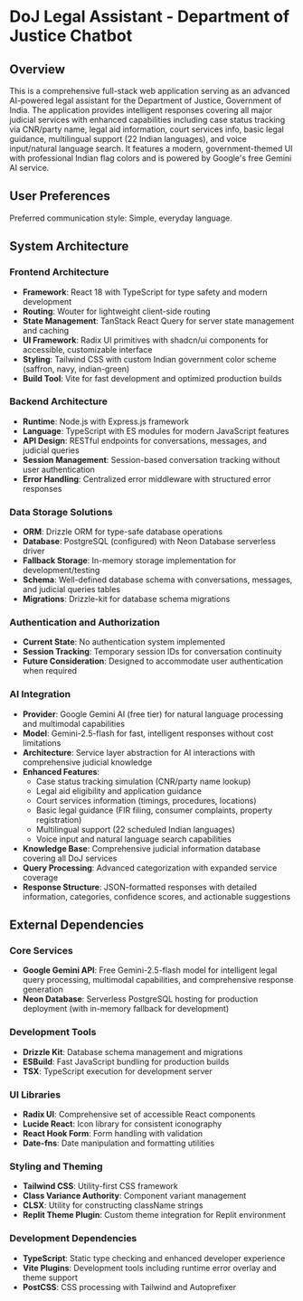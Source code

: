 # DoJ Legal Assistant - Department of Justice Chatbot

## Overview

This is a comprehensive full-stack web application serving as an advanced AI-powered legal assistant for the Department of Justice, Government of India. The application provides intelligent responses covering all major judicial services with enhanced capabilities including case status tracking via CNR/party name, legal aid information, court services info, basic legal guidance, multilingual support (22 Indian languages), and voice input/natural language search. It features a modern, government-themed UI with professional Indian flag colors and is powered by Google's free Gemini AI service.

## User Preferences

Preferred communication style: Simple, everyday language.

## System Architecture

### Frontend Architecture
- **Framework**: React 18 with TypeScript for type safety and modern development
- **Routing**: Wouter for lightweight client-side routing
- **State Management**: TanStack React Query for server state management and caching
- **UI Framework**: Radix UI primitives with shadcn/ui components for accessible, customizable interface
- **Styling**: Tailwind CSS with custom Indian government color scheme (saffron, navy, indian-green)
- **Build Tool**: Vite for fast development and optimized production builds

### Backend Architecture
- **Runtime**: Node.js with Express.js framework
- **Language**: TypeScript with ES modules for modern JavaScript features
- **API Design**: RESTful endpoints for conversations, messages, and judicial queries
- **Session Management**: Session-based conversation tracking without user authentication
- **Error Handling**: Centralized error middleware with structured error responses

### Data Storage Solutions
- **ORM**: Drizzle ORM for type-safe database operations
- **Database**: PostgreSQL (configured) with Neon Database serverless driver
- **Fallback Storage**: In-memory storage implementation for development/testing
- **Schema**: Well-defined database schema with conversations, messages, and judicial queries tables
- **Migrations**: Drizzle-kit for database schema migrations

### Authentication and Authorization
- **Current State**: No authentication system implemented
- **Session Tracking**: Temporary session IDs for conversation continuity
- **Future Consideration**: Designed to accommodate user authentication when required

### AI Integration
- **Provider**: Google Gemini AI (free tier) for natural language processing and multimodal capabilities
- **Model**: Gemini-2.5-flash for fast, intelligent responses without cost limitations
- **Architecture**: Service layer abstraction for AI interactions with comprehensive judicial knowledge
- **Enhanced Features**: 
  - Case status tracking simulation (CNR/party name lookup)
  - Legal aid eligibility and application guidance
  - Court services information (timings, procedures, locations)
  - Basic legal guidance (FIR filing, consumer complaints, property registration)
  - Multilingual support (22 scheduled Indian languages)
  - Voice input and natural language search capabilities
- **Knowledge Base**: Comprehensive judicial information database covering all DoJ services
- **Query Processing**: Advanced categorization with expanded service coverage
- **Response Structure**: JSON-formatted responses with detailed information, categories, confidence scores, and actionable suggestions

## External Dependencies

### Core Services
- **Google Gemini API**: Free Gemini-2.5-flash model for intelligent legal query processing, multimodal capabilities, and comprehensive response generation
- **Neon Database**: Serverless PostgreSQL hosting for production deployment (with in-memory fallback for development)

### Development Tools
- **Drizzle Kit**: Database schema management and migrations
- **ESBuild**: Fast JavaScript bundling for production builds
- **TSX**: TypeScript execution for development server

### UI Libraries
- **Radix UI**: Comprehensive set of accessible React components
- **Lucide React**: Icon library for consistent iconography
- **React Hook Form**: Form handling with validation
- **Date-fns**: Date manipulation and formatting utilities

### Styling and Theming
- **Tailwind CSS**: Utility-first CSS framework
- **Class Variance Authority**: Component variant management
- **CLSX**: Utility for constructing className strings
- **Replit Theme Plugin**: Custom theme integration for Replit environment

### Development Dependencies
- **TypeScript**: Static type checking and enhanced developer experience
- **Vite Plugins**: Development tools including runtime error overlay and theme support
- **PostCSS**: CSS processing with Tailwind and Autoprefixer